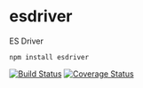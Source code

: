 # esdriver

ES Driver

```
npm install esdriver
```

[![Build Status](https://travis-ci.org/sethmcl/esdriver.svg?branch=master)](https://travis-ci.org/sethmcl/esdriver)
[![Coverage Status](https://img.shields.io/coveralls/sethmcl/esdriver.svg)](https://coveralls.io/r/sethmcl/esdriver?branch=master)

